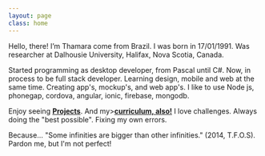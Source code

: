 ```yaml
---
layout: page
class: home
---
```


Hello, there! I’m Thamara come from Brazil. I was born in 17/01/1991. Was researcher at Dalhousie University, Halifax, Nova Scotia, Canada.

Started programming as desktop developer, from Pascal until C#. Now, in process to be full stack developer. Learning design, mobile and web at the same time. Creating app's, mockup's, and web app's. I like to use Node js, phonegap, cordova, angular, ionic, firebase, mongodb. 

Enjoy seeing <a href="../projects/index.html"><strong>Projects</strong></a>. And my><a href="https://docs.google.com/file/d/0B8cWi3slAjyXRWUwbFh2OU82RU0"><strong>curriculum, also!</strong></a> I love challenges. Always doing the "best possible". Fixing my own errors.   

Because... "Some infinities are bigger than other infinities." (2014, T.F.O.S). Pardon me, but I'm not perfect!
